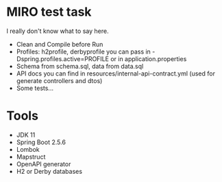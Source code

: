 # MIRO test task

I really don't know what to say here.

- Clean and Compile before Run
- Profiles: h2profile, derbyprofile you can pass in -Dspring.profiles.active=PROFILE or in application.properties
- Schema from schema.sql, data from data.sql
- API docs you can find in resources/internal-api-contract.yml (used for generate controllers and dtos)
- Some tests...

# Tools
- JDK 11
- Spring Boot 2.5.6
- Lombok
- Mapstruct
- OpenAPI generator
- H2 or Derby databases
